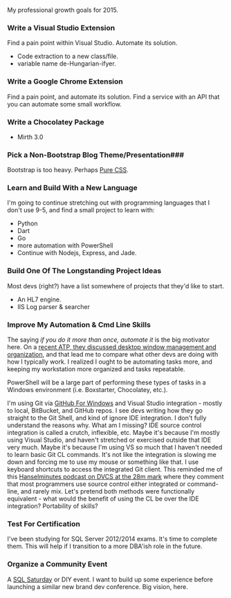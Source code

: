 <!--{PublishedOn:"02-Jan-2015",Title:"ToDo 2015",Intro:"My list of things to do in 2015.", Tags:["to-do"]}-->

My professional growth goals for 2015.

### Write a Visual Studio Extension ###

Find a pain point within Visual Studio. Automate its solution. 

- Code extraction to a new class/file. 
- variable name de-Hungarian-ifyer.

### Write a Google Chrome Extension ###

Find a pain point, and automate its solution. Find a service with an API that you can automate some small workflow.

### Write a Chocolatey Package ###

- Mirth 3.0

### Pick a Non-Bootstrap Blog Theme/Presentation###

Bootstrap is too heavy. Perhaps [Pure CSS](http://purecss.io/).

### Learn and Build With a New Language ###

I'm going to continue stretching out with programming languages that I don't use 9-5, and find a small project to learn with:

- Python
- Dart
- Go
- more automation with PowerShell
- Continue with Nodejs, Express, and Jade.

### Build One Of The Longstanding Project Ideas ###

Most devs (right?) have a list somewhere of projects that they'd like to start.

- An HL7 engine. 
- IIS Log parser & searcher


### Improve My Automation & Cmd Line Skills ###

The saying *if you do it more than once, automate it* is the big motivator here. On a [recent ATP, they discussed desktop window management and organization](https://overcast.fm/podcasts/episode/2701876337436#t=5571), and that lead me to compare what other devs are doing with how I typically work. I realized I ought to be automating tasks more, and keeping my workstation more organized and tasks repeatable.

PowerShell will be a large part of performing these types of tasks in a Windows environment (i.e. Boxstarter, Chocolatey, etc.).

I'm using Git via [GitHub For Windows](https://windows.github.com/) and Visual Studio integration - mostly to local, BitBucket, and GitHub repos. I see devs writing how they go straight to the Git Shell, and kind of ignore IDE integration. I don't fully understand the reasons why. What am I missing? IDE source control integration is called a crutch, inflexible, etc. Maybe it's because I'm mostly using Visual Studio, and haven't stretched or exercised outside that IDE very much.  Maybe it's because I'm using VS so much that I haven't needed to learn basic Git CL commands. It's not like the integration is slowing me down and forcing me to use my mouse or something like that. I use keyboard shortcuts to access the integrated Git client. This reminded me of this [Hanselminutes podcast on DVCS at the 28m mark](http://hanselminutes.com/231/eric-sink-on-distributed-version-control-systems) where they comment that most programmers use source control either integrated or command-line, and rarely mix. Let's pretend both methods were functionally equivalent - what would the benefit of using the CL be over the IDE integration? Portability of skills?   

### Test For Certification ###

I've been studying for SQL Server 2012/2014 exams. It's time to complete them. This will help if I transition to a more DBA'ish role in the future.  

### Organize a Community Event ###

A [SQL Saturday](https://www.sqlsaturday.com) or DIY event. I want to build up some experience before launching a similar new brand dev conference. Big vision, here. 
